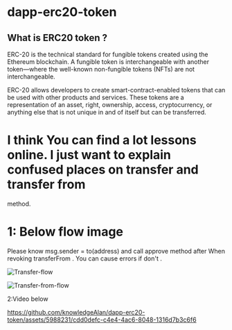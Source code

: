 # dapp-erc20-token

## What is ERC20 token ?

ERC-20 is the technical standard for fungible tokens created using the Ethereum blockchain. A fungible token is interchangeable with another token—where the well-known non-fungible tokens (NFTs) are not interchangeable.

ERC-20 allows developers to create smart-contract-enabled tokens that can be used with other products and services. These tokens are a representation of an asset, right, ownership, access, cryptocurrency, or anything else that is not unique in and of itself but can be transferred.


# I think You can find a lot lessons online. I just want to explain confused places on transfer and transfer from 
method.


# 1: Below flow image

Please know msg.sender = to(address) and call approve method after When revoking transferFrom . You can cause errors if don't .
 

![Transfer-flow](https://github.com/knowledgeAlan/dapp-erc20-token/assets/5988231/6be3f80e-d112-4171-a9e9-f3d838ad5b53)

 


 ![Transfer-from-flow](https://github.com/knowledgeAlan/dapp-erc20-token/assets/5988231/e0b92f12-058f-4ba3-8cdf-631d942681f0)



2:Video below

https://github.com/knowledgeAlan/dapp-erc20-token/assets/5988231/cdd0defc-c4e4-4ac6-8048-1316d7b3c6f6

